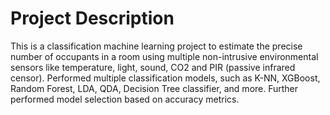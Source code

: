 # Project Description

This is a classification machine learning project to estimate the precise number of occupants in a room using multiple non-intrusive environmental sensors like temperature, light, sound, CO2 and PIR (passive infrared censor).
Performed multiple classification models, such as K-NN, XGBoost, Random Forest, LDA, QDA, Decision Tree classifier, and more. 
Further performed model selection based on accuracy metrics.
